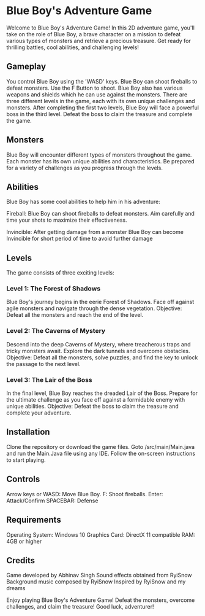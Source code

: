 # Blue Boy's Adventure Game


Welcome to Blue Boy's Adventure Game! In this 2D adventure game, you'll take on the role of Blue Boy, a brave character on a mission to defeat various types of monsters and retrieve a precious treasure. Get ready for thrilling battles, cool abilities, and challenging levels!

 ## Gameplay

You control Blue Boy using the 'WASD' keys.
Blue Boy can shoot fireballs to defeat monsters. Use the F Button to shoot.
Blue Boy also has various weapons and shields which he can use against the monsters.
There are three different levels in the game, each with its own unique challenges and monsters.
After completing the first two levels, Blue Boy will face a powerful boss in the third level.
Defeat the boss to claim the treasure and complete the game.

## Monsters
Blue Boy will encounter different types of monsters throughout the game. Each monster has its own unique abilities and characteristics. Be prepared for a variety of challenges as you progress through the levels.

## Abilities
Blue Boy has some cool abilities to help him in his adventure:

Fireball: Blue Boy can shoot fireballs to defeat monsters. Aim carefully and time your shots to maximize their effectiveness.

Invincible: After getting damage from a monster Blue Boy can become Invincible for short period of time to avoid further damage

## Levels
The game consists of three exciting levels:

### Level 1: The Forest of Shadows

Blue Boy's journey begins in the eerie Forest of Shadows. Face off against agile monsters and navigate through the dense vegetation.
Objective: Defeat all the monsters and reach the end of the level.

### Level 2: The Caverns of Mystery

Descend into the deep Caverns of Mystery, where treacherous traps and tricky monsters await. Explore the dark tunnels and overcome obstacles.
Objective: Defeat all the monsters, solve puzzles, and find the key to unlock the passage to the next level.

### Level 3: The Lair of the Boss

In the final level, Blue Boy reaches the dreaded Lair of the Boss. Prepare for the ultimate challenge as you face off against a formidable enemy with unique abilities.
Objective: Defeat the boss to claim the treasure and complete your adventure.

## Installation

Clone the repository or download the game files.
Goto /src/main/Main.java and run the Main.Java file using any IDE.
Follow the on-screen instructions to start playing.

## Controls

Arrow keys or WASD: Move Blue Boy.
F: Shoot fireballs.
Enter: Attack/Confirm
SPACEBAR: Defense

## Requirements
Operating System: Windows 10
Graphics Card: DirectX 11 compatible
RAM: 4GB or higher

## Credits

Game developed by Abhinav Singh
Sound effects obtained from RyiSnow
Background music composed by RyiSnow
Inspired by RyiSnow and my dreams

Enjoy playing Blue Boy's Adventure Game! Defeat the monsters, overcome challenges, and claim the treasure! Good luck, adventurer!